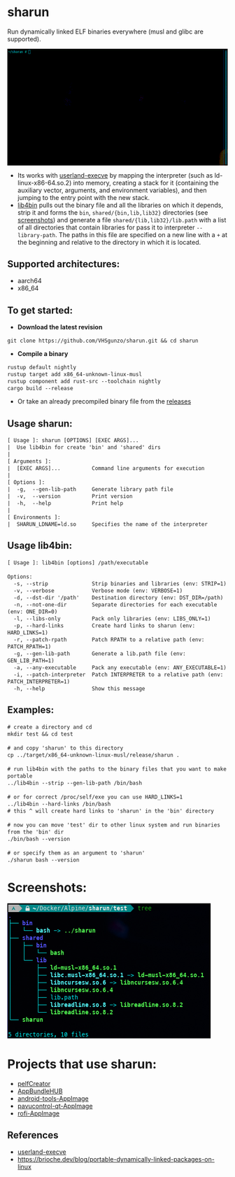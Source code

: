 # sharun
Run dynamically linked ELF binaries everywhere (musl and glibc are supported).

<img src="img/sharun.gif" alt="Tree" style="display: block; margin: 0 auto;">

* Its works with [userland-execve](https://github.com/io12/userland-execve-rust) by mapping the interpreter (such as ld-linux-x86-64.so.2) into memory, creating a stack for it (containing the auxiliary vector, arguments, and environment variables), and then jumping to the entry point with the new stack.
* [lib4bin](https://github.com/VHSgunzo/sharun/blob/main/lib4bin) pulls out the binary file and all the libraries on which it depends, strip it and forms the `bin`, `shared/{bin,lib,lib32}` directories (see [screenshots](https://github.com/VHSgunzo/sharun?tab=readme-ov-file#screenshots)) and generate a file `shared/{lib,lib32}/lib.path` with a list of all directories that contain libraries for pass it to interpreter `--library-path`. The paths in this file are specified on a new line with a `+` at the beginning and relative to the directory in which it is located.

## Supported architectures:
* aarch64
* x86_64

## To get started:
* **Download the latest revision**
```
git clone https://github.com/VHSgunzo/sharun.git && cd sharun
```

* **Compile a binary**
```
rustup default nightly
rustup target add x86_64-unknown-linux-musl
rustup component add rust-src --toolchain nightly
cargo build --release
```
* Or take an already precompiled binary file from the [releases](https://github.com/VHSgunzo/sharun/releases)

## Usage sharun:
```
[ Usage ]: sharun [OPTIONS] [EXEC ARGS]...
|  Use lib4bin for create 'bin' and 'shared' dirs
|
[ Arguments ]:
|  [EXEC ARGS]...          Command line arguments for execution
|
[ Options ]:
|  -g,  --gen-lib-path     Generate library path file
|  -v,  --version          Print version
|  -h,  --help             Print help
|
[ Environments ]:
|  SHARUN_LDNAME=ld.so     Specifies the name of the interpreter
```

## Usage lib4bin:
```
[ Usage ]: lib4bin [options] /path/executable

Options:
  -s, --strip              Strip binaries and libraries (env: STRIP=1)
  -v, --verbose            Verbose mode (env: VERBOSE=1)
  -d, --dst-dir '/path'    Destination directory (env: DST_DIR=/path)
  -n, --not-one-dir        Separate directories for each executable (env: ONE_DIR=0)
  -l, --libs-only          Pack only libraries (env: LIBS_ONLY=1)
  -p, --hard-links         Create hard links to sharun (env: HARD_LINKS=1)
  -r, --patch-rpath        Patch RPATH to a relative path (env: PATCH_RPATH=1)
  -g, --gen-lib-path       Generate a lib.path file (env: GEN_LIB_PATH=1)
  -a, --any-executable     Pack any executable (env: ANY_EXECUTABLE=1)
  -i, --patch-interpreter  Patch INTERPRETER to a relative path (env: PATCH_INTERPRETER=1)
  -h, --help               Show this message
```

## Examples:
```
# create a directory and cd
mkdir test && cd test

# and copy 'sharun' to this directory
cp ../target/x86_64-unknown-linux-musl/release/sharun .

# run lib4bin with the paths to the binary files that you want to make portable
../lib4bin --strip --gen-lib-path /bin/bash

# or for correct /proc/self/exe you can use HARD_LINKS=1
../lib4bin --hard-links /bin/bash
# this ^ will create hard links to 'sharun' in the 'bin' directory

# now you can move 'test' dir to other linux system and run binaries from the 'bin' dir
./bin/bash --version

# or specify them as an argument to 'sharun'
./sharun bash --version
```

# Screenshots:
![tree](img/tree.png)

# Projects that use sharun:
* [pelfCreator](https://github.com/xplshn/pelf/blob/pelf-ng/pelfCreator)
* [AppBundleHUB](https://github.com/xplshn/AppBundleHUB)
* [android-tools-AppImage](https://github.com/Samueru-sama/android-tools-AppImage)
* [pavucontrol-qt-AppImage](https://github.com/Samueru-sama/pavucontrol-qt-AppImage)
* [rofi-AppImage](https://github.com/Samueru-sama/rofi-AppImage)

## References
* [userland-execve](https://crates.io/crates/userland-execve)
* https://brioche.dev/blog/portable-dynamically-linked-packages-on-linux
